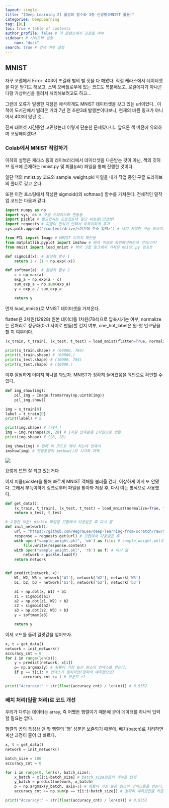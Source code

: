 ```yaml
---
layout: single
title: "[Deep Learning 2] 활성화 함수와 3층 신경망(MNIST 활용)"
categories: DeepLearning
tag: [DL]
toc: true # table of contents
author_profile: false # 각 콘텐츠에서 프로필 여부
sidebar: # 사이드바 설정
    nav: "docs"
search: true # 검색 여부 설정
---
```


<style>
    .r {
        color: red;
    }
</style>

## MNIST

자꾸 코랩에서 Error: 403이 뜨길래 별의 별 짓을 다 해봤다. 직접 케라스에서 데이터셋을 다운 받기도 해보고, 스택 오버플로우에 있는 코드도 복붙해보고. 로컬에다가 아나콘다랑 가상머신을 돌려서 처리해보려고도 하고...

그런데 오류가 발생한 지점은 애석하게도 MNIST 데이터셋을 갖고 있는 url이었다.. 이 책이 도서관에서 빌려온 거라 7년 전 초판3쇄 발행본이다보니, 현재의 바뀐 링크가 아니어서 403이 떴던 것..

진짜 대여섯 시간동안 고민했는데 이렇게 단순한 문제였다니.. 앞으론 책 버전에 유의하며 코딩해야겠다!

### Colab에서 MNIST 작업하기

이하의 설명은 케라스 등의 라이브러리에서 데이터셋을 다운받는 것이 아닌, 책의 깃허브 링크에 존재하는 mnist.py 및 피클(pkl) 파일을 통해 진행한 것이다.

일단 책의 mnist.py 코드와 sample_weight.pkl 파일을 내가 작업 중인 구글 드라이브의 폴더로 갖고 온다.

또한 이전 포스팅에서 작성한 sigmoid()와 softmax() 함수를 가져온다. 전체적인 밑작업 코드는 다음과 같다.

```python
import numpy as np
import sys, os # 구글 드라이브와 연동용
import pickle # 필요한지는 모르겠는데 일단 써놓음(안전빵)
import requests # 피클이 인식이 안돼서 부득이하게 추가
sys.path.append('/content/drive/<여기에 주소 입력>') # 내가 저장한 구글 드라이브 위치

from PIL import Image # MNIST 이미지 확인용
from matplotlib.pyplot import imshow # 원래 이걸로 확인해야하는데 안되더라?
from mnist import load_mnist # 책의 깃헙 링크에서 가져온 mnist.py 임포트

def sigmoid(x): # 활성화 함수 1
    return 1 / (1 + np.exp(-x))

def softmax(a): # 활성화 함수 2
    c = np.max(a)
    exp_a = np.exp(a - c)
    sum_exp_a = np.sum(exp_a)
    y = exp_a / sum_exp_a

    return y
```

먼저 load_mnist()로 MNIST 데이터셋을 가져온다.

flatten은 3차원(1*28*28) 원본 데이터를 1차원(784)으로 압축시키는 여부, normalize는 전처리로 정규화(0~1 사이로 만듦)할 건지 여부, one_hot_label은 원-핫 인코딩을 할 지 여부이다.

```python
(x_train, t_train), (x_test, t_test) = load_mnist(flatten=True, normalize=False)

print(x_train.shape) # (60000, 784)
print(t_train.shape) # (60000,)
print(x_test.shape) # (10000, 784)
print(x_test.shape) # (10000,)
```

이후 깔쌈하게 이미지 하나를 봐보자. MNIST가 정확히 들어왔음을 육안으로 확인할 수 있다.

```python
def img_show(img):
    pil_img = Image.fromarray(np.uint8(img))
    pil_img.show()

img = x_train[0]
label = t_train[0]
print(label) # 5

print(img.shape) # (784,)
img = img.reshape(28, 28) # 1차원 압축본을 2차원으로 변환
print(img.shape) # (28, 28)

img_show(img) # 원래 이 코드로 돼야 하는데 안돼서
imshow(img) # 맷플롯립의 imshow()로 시각화 대체
```

<img src="https://user-images.githubusercontent.com/109167/28967532-d00cfb86-791b-11e7-8677-e13b58de99cf.png">

요렇게 뜨면 잘 되고 있는거다

이제 피클(pickle)을 통해 빠르게 MNIST 객체를 불러올 건데, 이상하게 이게 또 안됐다. 그래서 부득이하게 링크로부터 파일을 받아봐 저장 후, 다시 여는 방식으로 사용했다.

```python
def get_data():
    (x_train, t_train), (x_test, t_test) = load_mnist(normalize=True, flatten=True, one_hot_label=False)
    return x_test, t_test

# 수정한 부분: pickle 파일을 깃헙에서 다운받은 후 다시 엶
def init_network():
    url = "https://github.com/WegraLee/deep-learning-from-scratch/raw/master/ch03/sample_weight.pkl"
    response = requests.get(url) # 깃헙에서 다운받은 후
    with open("sample_weight.pkl", 'wb') as file: # sample_weight.pkl로 저장 후
        file.write(response.content)
    with open("sample_weight.pkl", 'rb') as f: # 다시 엶
        network = pickle.load(f)
    return network


def predict(network, x):
    W1, W2, W3 = network['W1'], network['W2'], network['W3']
    b1, b2, b3 = network['b1'], network['b2'], network['b3']

    a1 = np.dot(x, W1) + b1
    z1 = sigmoid(a1)
    a2 = np.dot(z1, W2) + b2
    z2 = sigmoid(a2)
    a3 = np.dot(z2, W3) + b3
    y = softmax(a3)

    return y
```

이제 코드를 돌려 결괏값을 얻어보자.

```python
x, t = get_data()
network = init_network()
accuracy_cnt = 0
for i in range(len(x)):
    y = predict(network, x[i])
    p= np.argmax(y) # 확률이 가장 높은 원소의 인덱스를 얻는다.
    if p == t[i]: # 인덱스가 일치하면(정확히 예측했으면)
        accuracy_cnt += 1 # 카운트 +1

print("Accuracy:" + str(float(accuracy_cnt) / len(x))) # 0.9352
```

### 배치 처리(일괄 처리)로 코드 개선

우리가 다루는 데이터는 array, 즉 어쨌든 행렬이기 때문에 굳이 데이터를 하나씩 입력할 필요는 없다.

행렬의 곱의 특성상 맨 앞 행렬의 '행' 성분은 보존되기 때문에, 배치(batch)로 처리하면 계산 과정이 줄어 더 빠르다.

```python
x, t = get_data()
network = init_network()

batch_size = 100
accuracy_cnt = 0

for i in range(0, len(x), batch_size):
    x_batch = x[i:i+batch_size] # batch_size만큼의 개수를 입력
    y_batch = predict(network, x_batch)
    p = np.argmax(y_batch, axis=1) # 확률이 가장 높은 원소의 인덱스들을 얻는다.
    accuracy_cnt += np.sum(p == t[i:i+batch_size]) # 정확히 예측한만큼 카운트

print("Accuracy:" + str(float(accuracy_cnt) / len(x))) # 0.9352
```




